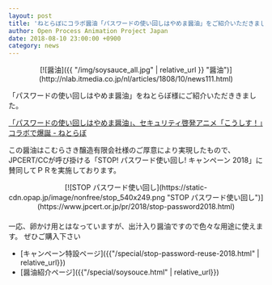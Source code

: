 ```yaml
---
layout: post
title: 'ねとらぼにコラボ醤油「パスワードの使い回しはやめま醤油」をご紹介いただきました'
author: Open Process Animation Project Japan
date: 2018-08-10 23:00:00 +0900
category: news
---
```


<div style="text-align: center;" markdown="1">
[![醤油]({{ "/img/soysauce_all.jpg" | relative_url }} "醤油")](http://nlab.itmedia.co.jp/nl/articles/1808/10/news111.html)
</div>


「パスワードの使い回しはやめま醤油」をねとらぼ様にご紹介いただききました。


[「パスワードの使い回しはやめま醤油」、セキュリティ啓発アニメ「こうしす！」コラボで爆誕 - ねとらぼ](http://nlab.itmedia.co.jp/nl/articles/1808/10/news111.html)


この醤油はこむらさき醸造有限会社様のご厚意により実現したもので、JPCERT/CCが呼び掛ける「STOP! パスワード使い回し! キャンペーン 2018」に賛同してＰＲを実施しております。


<div style="margin-bottom: 20px; text-align: center;" markdown="1">
[![STOP パスワード使い回し](https://static-cdn.opap.jp/image/nonfree/stop_540x249.png "STOP パスワード使い回し")](https://www.jpcert.or.jp/pr/2018/stop-password2018.html)
</div>

一応、卵かけ用とはなっていますが、出汁入り醤油ですので色々な用途に使えます。
ぜひご購入下さい


* [キャンペーン特設ページ]({{"/special/stop-password-reuse-2018.html" | relative_url}})
* [醤油紹介ページ]({{"/special/soysouce.html" | relative_url}})
